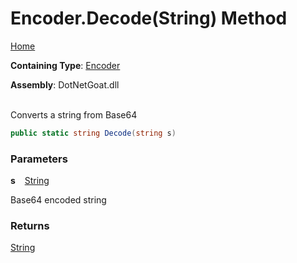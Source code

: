 # Encoder\.Decode\(String\) Method

[Home](../../../../../../README.md)

**Containing Type**: [Encoder](../README.md)

**Assembly**: DotNetGoat\.dll

\
Converts a string from Base64

```csharp
public static string Decode(string s)
```

### Parameters

**s** &ensp; [String](https://docs.microsoft.com/en-us/dotnet/api/system.string)

Base64 encoded string

### Returns

[String](https://docs.microsoft.com/en-us/dotnet/api/system.string)

